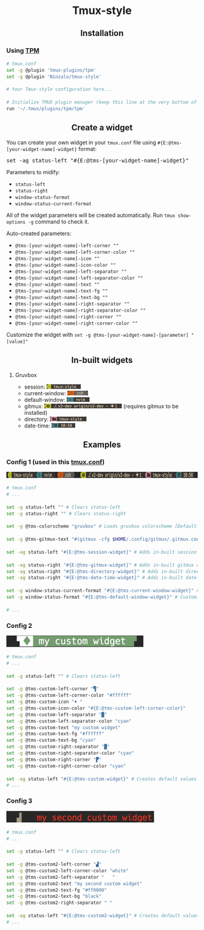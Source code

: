 <h1 align="center">Tmux-style</h1>
<h2 align="center">Installation</h2>
<h3>Using <a href='https://github.com/tmux-plugins/tpm'>TPM</a></h3>

```sh
# tmux.conf
set -g @plugin 'tmux-plugins/tpm'
set -g @plugin 'Ninzalo/tmux-style'

# Your Tmux-style configuration here...

# Initialize TMUX plugin manager (keep this line at the very bottom of tmux.conf)
run '~/.tmux/plugins/tpm/tpm'
```

<h2 align='center'>Create a widget</h2>
<p>You can create your own widget in your <code>tmux.conf</code> file using <code>#{E:@tms-[your-widget-name]-widget}</code> format:</p>
<pre>set -ag status-left "#{E:@tms-[your-widget-name]-widget}"</pre>
<p>Parameters to midify:</p>
<ul>
    <li><code>status-left</code></li>
    <li><code>status-right</code></li>
    <li><code>window-status-format</code></li>
    <li><code>window-status-current-format</code></li>
</ul>
<p>All of the widget parameters will be created automatically. Run <code>tmux show-options -g</code> command to check it.</p>
<p>Auto-created parameters:</p>
<ul>
    <li><code>@tms-[your-widget-name]-left-corner ""</code></li>
    <li><code>@tms-[your-widget-name]-left-corner-color ""</code></li>
    <li><code>@tms-[your-widget-name]-icon ""</code></li>
    <li><code>@tms-[your-widget-name]-icon-color ""</code></li>
    <li><code>@tms-[your-widget-name]-left-separator ""</code></li>
    <li><code>@tms-[your-widget-name]-left-separator-color ""</code></li>
    <li><code>@tms-[your-widget-name]-text ""</code></li>
    <li><code>@tms-[your-widget-name]-text-fg ""</code></li>
    <li><code>@tms-[your-widget-name]-text-bg ""</code></li>
    <li><code>@tms-[your-widget-name]-right-separator ""</code></li>
    <li><code>@tms-[your-widget-name]-right-separator-color ""</code></li>
    <li><code>@tms-[your-widget-name]-right-corner ""</code></li>
    <li><code>@tms-[your-widget-name]-right-corner-color ""</code></li>
</ul>
<p>Customize the widget with <code>set -g @tms-[your-widget-name]-[parameter] "[value]"</code></p>

<h2 align="center">In-built widgets</h2>
<ol>
    <li>Gruvbox</li>
    <ul>
        <li>session: <img src='./assets/session.png' height='12'/></li>
        <li>current-window: <img src='./assets/current-window.png' height='12'/></li>
        <li>default-window: <img src='./assets/default-window.png' height='12'/></li>
        <li>gitmux: <img src='./assets/gitmux.png' height='12'/> (requires gitmux to be installed)</li>
        <li>directory: <img src='./assets/directory.png' height='12'/></li>
        <li>date-time: <img src='./assets/date-time.png' height='12'/></li>
    </ul>
</ol>

<h2 align="center">Examples</h2>
<h3>Config 1 (used in this <a href='https://github.com/Ninzalo/dotfiles/blob/d2a10b92239739568f2bd854d85e5d79bdc98de1/tmux/.config/tmux/tmux.conf#L84-L101'>tmux.conf</a>)</h3>
<img src='./assets/config1.png' height='16'/>

```sh
# tmux.conf
# ...

set -g status-left "" # Clears status-left
set -g status-right "" # Clears status-right

set -g @tms-colorscheme "gruvbox" # Loads gruvbox colorscheme [Default: gruvbox]

set -g @tms-gitmux-text "#(gitmux -cfg $HOME/.config/gitmux/.gitmux.conf #{pane_current_path})" # Changes text of in-built gitmux widget

set -ag status-left "#{E:@tms-session-widget}" # Adds in-built session widget to status-left

set -ag status-right "#{E:@tms-gitmux-widget}" # Adds in-built gitmux widget to status-right
set -ag status-right "#{E:@tms-directory-widget}" # Adds in-built directory widget to status-right
set -ag status-right "#{E:@tms-date-time-widget}" # Adds in-built date-time widget to status-right

set -g window-status-current-format "#{E:@tms-current-window-widget}" # Customizes default tmux current window widget with gruvbox theme
set -g window-status-format "#{E:@tms-default-window-widget}" # Customizes default tmux window widget with gruvbox theme

# ...
```

<h3>Config 2</h3>
<img src='./assets/config2.png' height='30'/>

```sh
# tmux.conf
# ...

set -g status-left "" # Clears status-left

set -g @tms-custom-left-corner "▜"
set -g @tms-custom-left-corner-color "#ffffff"
set -g @tms-custom-icon "♦ "
set -g @tms-custom-icon-color "#{E:@tms-custom-left-corner-color}"
set -g @tms-custom-left-separator "█"
set -g @tms-custom-left-separator-color "cyan"
set -g @tms-custom-text "my custom widget"
set -g @tms-custom-text-fg "#ffffff"
set -g @tms-custom-text-bg "cyan"
set -g @tms-custom-right-separator "█"
set -g @tms-custom-right-separator-color "cyan"
set -g @tms-custom-right-corner "▛"
set -g @tms-custom-right-corner-color "cyan"

set -ag status-left "#{E:@tms-custom-widget}" # Creates default values for 'custom' widget
# ...
```

<h3>Config 3</h3>
<img src='./assets/config3.png' height='30'/>

```sh
# tmux.conf
# ...

set -g status-left "" # Clears status-left

set -g @tms-custom2-left-corner "▟"
set -g @tms-custom2-left-corner-color "white"
set -g @tms-custom2-left-separator "   "
set -g @tms-custom2-text "my second custom widget"
set -g @tms-custom2-text-fg "#ff0000"
set -g @tms-custom2-text-bg "black"
set -g @tms-custom2-right-separator " "

set -ag status-left "#{E:@tms-custom2-widget}" # Creates default values for 'custom2' widget
# ...
```
